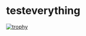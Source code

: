 # testeverything

[![trophy](https://github-profile-trophy.vercel.app/?username=BarbereauM&theme=gruvbox)](https://github.com/ryo-ma/github-profile-trophy)
